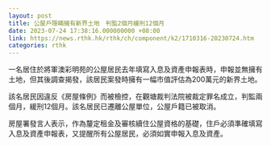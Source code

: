 ```yaml
---
layout: post
title: 公屋戶隱瞞擁有新界土地　判監2個月緩刑12個月
date: 2023-07-24 17:38:16.000000000 +08:00
link: https://news.rthk.hk/rthk/ch/component/k2/1710316-20230724.htm
categories: rthk
---
```


一名居住於將軍澳彩明苑的公屋居民去年填寫入息及資產申報表時，申報並無擁有土地，但其後調查揭發，該居民案發時擁有一幅市值評估為200萬元的新界土地。

該名居民因違反《房屋條例》而被檢控，在觀塘裁判法院被裁定罪名成立，判監兩個月，緩刑12個月。該名居民已遷離公屋單位，公屋戶籍已被取消。

房屋署發言人表示，作為釐定租金及審核續住公屋資格的基礎，住戶必須準確填寫入息及資產申報表，又提醒所有公屋居民，必須如實申報入息及資產。
